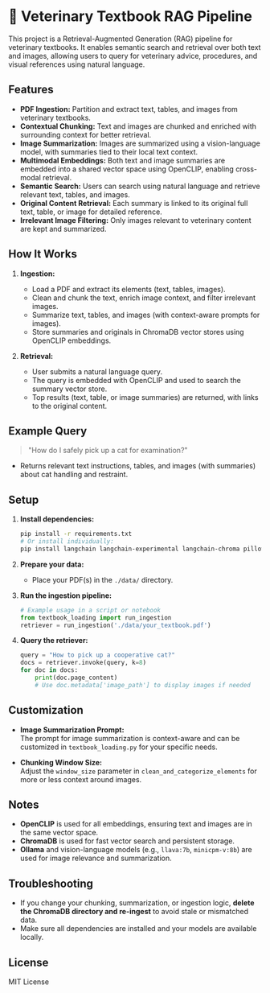 # 🐾 Veterinary Textbook RAG Pipeline

This project is a Retrieval-Augmented Generation (RAG) pipeline for veterinary textbooks. It enables semantic search and retrieval over both text and images, allowing users to query for veterinary advice, procedures, and visual references using natural language.

## Features

- **PDF Ingestion:** Partition and extract text, tables, and images from veterinary textbooks.
- **Contextual Chunking:** Text and images are chunked and enriched with surrounding context for better retrieval.
- **Image Summarization:** Images are summarized using a vision-language model, with summaries tied to their local text context.
- **Multimodal Embeddings:** Both text and image summaries are embedded into a shared vector space using OpenCLIP, enabling cross-modal retrieval.
- **Semantic Search:** Users can search using natural language and retrieve relevant text, tables, and images.
- **Original Content Retrieval:** Each summary is linked to its original full text, table, or image for detailed reference.
- **Irrelevant Image Filtering:** Only images relevant to veterinary content are kept and summarized.

## How It Works

1. **Ingestion:**  
   - Load a PDF and extract its elements (text, tables, images).
   - Clean and chunk the text, enrich image context, and filter irrelevant images.
   - Summarize text, tables, and images (with context-aware prompts for images).
   - Store summaries and originals in ChromaDB vector stores using OpenCLIP embeddings.

2. **Retrieval:**  
   - User submits a natural language query.
   - The query is embedded with OpenCLIP and used to search the summary vector store.
   - Top results (text, table, or image summaries) are returned, with links to the original content.

## Example Query

> "How do I safely pick up a cat for examination?"

- Returns relevant text instructions, tables, and images (with summaries) about cat handling and restraint.

## Setup

1. **Install dependencies:**
   ```bash
   pip install -r requirements.txt
   # Or install individually:
   pip install langchain langchain-experimental langchain-chroma pillow open_clip_torch torch matplotlib unstructured pydantic
   ```

2. **Prepare your data:**
   - Place your PDF(s) in the `./data/` directory.

3. **Run the ingestion pipeline:**
   ```python
   # Example usage in a script or notebook
   from textbook_loading import run_ingestion
   retriever = run_ingestion('./data/your_textbook.pdf')
   ```

4. **Query the retriever:**
   ```python
   query = "How to pick up a cooperative cat?"
   docs = retriever.invoke(query, k=8)
   for doc in docs:
       print(doc.page_content)
       # Use doc.metadata['image_path'] to display images if needed
   ```

## Customization

- **Image Summarization Prompt:**  
  The prompt for image summarization is context-aware and can be customized in `textbook_loading.py` for your specific needs.

- **Chunking Window Size:**  
  Adjust the `window_size` parameter in `clean_and_categorize_elements` for more or less context around images.

## Notes

- **OpenCLIP** is used for all embeddings, ensuring text and images are in the same vector space.
- **ChromaDB** is used for fast vector search and persistent storage.
- **Ollama** and vision-language models (e.g., `llava:7b`, `minicpm-v:8b`) are used for image relevance and summarization.

## Troubleshooting

- If you change your chunking, summarization, or ingestion logic, **delete the ChromaDB directory and re-ingest** to avoid stale or mismatched data.
- Make sure all dependencies are installed and your models are available locally.

## License

MIT License
